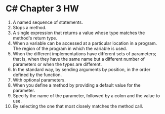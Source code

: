 # C# Chapter 3 HW

1. A named sequence of statements.
1. Stops a method.
1. A single expression that returns a value whose type matches the method's return type.
1. When a variable can be accessed at a particular location in a program. The region of the program in which the variable is used.
1. When the different implementations have different sets of parameters; that is, when they have the same name but a different number of parameters or when the types are different.
1. In the standard way, by sending arguments by position, in the order defined by the function.
1. With optional parameters.
1. When you define a method by providing a default value for the parameter.
1. Specify the name of the parameter, followed by a colon and the value to use.
1. By selecting the one that most closely matches the method call.